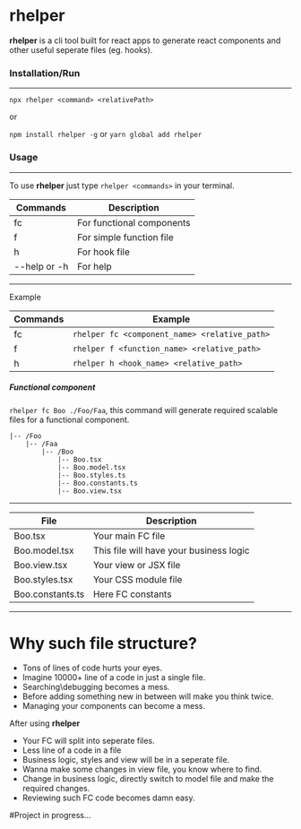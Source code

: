 # rhelper
**rhelper** is a cli tool built for react apps to generate react components and other useful seperate files (eg. hooks).

###  Installation/Run
------------

`npx rhelper <command> <relativePath>`

or

`npm install rhelper -g` or `yarn global add rhelper`

### Usage
------------
To use **rhelper** just type `rhelper <commands>` in your terminal.

| Commands | Description |
| ------------ | ------------ |
| fc | For functional components |
| f | For simple function file |
| h | For hook file |
| --help or -h | For help |


------------


Example

| Commands | Example |
| ------------ | ------------ |
| fc | `rhelper fc <component_name> <relative_path>` |
| f | `rhelper f <function_name> <relative_path>` |
| h | `rhelper h <hook_name> <relative_path>` |


##### Functional component

`rhelper fc Boo ./Foo/Faa`, this command will generate required scalable files for a functional component.

```
|-- /Foo
    |-- /Faa
        |-- /Boo
            |-- Boo.tsx
            |-- Boo.model.tsx
            |-- Boo.styles.ts
            |-- Boo.constants.ts
            |-- Boo.view.tsx
```

------------

| File  | Description  |
| ------------ | ------------ |
| Boo.tsx | Your main FC file  |
| Boo.model.tsx | This file will have your business logic  |
| Boo.view.tsx | Your view or JSX file |
| Boo.styles.tsx | Your CSS module file |
| Boo.constants.ts | Here FC constants | 

------------

# Why such file structure?

- Tons of lines of code hurts your eyes.
- Imagine 10000+ line of a code in just a single file.
- Searching\debugging becomes a mess.
- Before adding something new in between will make you think twice.
- Managing your components can become a mess.

After using **rhelper**
- Your FC will split into seperate files.
- Less line of a code in a file
- Business logic, styles and view will be in a seperate file.
- Wanna make some changes in view file, you know where to find.
- Change in business logic, directly switch to model file and make the required changes.
- Reviewing such FC code becomes damn easy.

#Project in progress...





